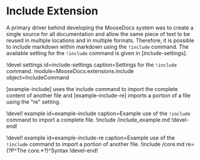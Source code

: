 # Include Extension

A primary driver behind developing the MooseDocs system was to create a single source
for all documentation and allow the same piece of text to be reused in multiple locations and in
multiple formats. Therefore, it is possible to include markdown within markdown using the
`!include` command.  The available
setting for the `!include` command is given in [include-settings].

!devel settings id=include-settings
                caption=Settings for the `!include` command.
                module=MooseDocs.extensions.include object=IncludeCommand

[example-include] uses the include command to import the complete content of another
file and [example-include-re] imports a portion of a file using the "re" setting.

!devel! example id=example-include
                caption=Example use of the `!include` command to import a complete file.
!include /include_example.md
!devel-end!

!devel! example id=example-include-re
                caption=Example use of the `!include` command to import a portion of another file.
!include /core.md re=(?P<content>^The core.*?)^Syntax
!devel-end!

[markdown]: https://en.wikipedia.org/wiki/Markdown
